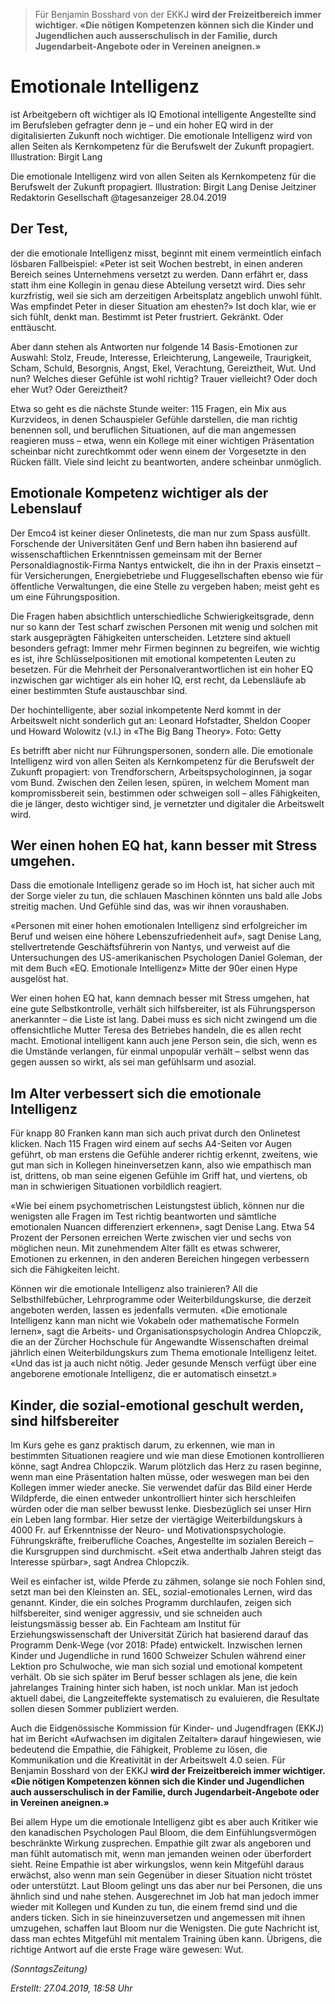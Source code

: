 >Für Benjamin Bosshard von der EKKJ __wird der Freizeitbereich immer wichtiger. «Die nötigen Kompetenzen können sich die Kinder und Jugendlichen auch ausserschulisch in der Familie, durch Jugendarbeit-Angebote oder in Vereinen aneignen.»__


# Emotionale Intelligenz
ist Arbeitgebern oft wichtiger als IQ
Emotional intelligente Angestellte sind im Berufsleben gefragter denn je – und ein hoher EQ wird in der digitalisierten Zukunft noch wichtiger.
Die emotionale Intelligenz wird von allen Seiten als Kernkompetenz für die Berufswelt der Zukunft propagiert. Illustration: Birgit Lang

Die emotionale Intelligenz wird von allen Seiten als Kernkompetenz für die Berufswelt der Zukunft propagiert. Illustration: Birgit Lang
Denise Jeitziner
Redaktorin Gesellschaft
@tagesanzeiger
28.04.2019

## Der Test, 
der die emotionale Intelligenz misst, beginnt mit einem vermeintlich einfach lösbaren Fallbeispiel: «Peter ist seit Wochen bestrebt, in einen anderen Bereich seines Unternehmens versetzt zu werden. Dann erfährt er, dass statt ihm eine Kollegin in genau diese Abteilung versetzt wird. Dies sehr kurzfristig, weil sie sich am derzeitigen Arbeitsplatz angeblich unwohl fühlt. Was empfindet Peter in dieser Situation am ehesten?» Ist doch klar, wie er sich fühlt, denkt man. Bestimmt ist Peter frustriert. Gekränkt. Oder enttäuscht.

Aber dann stehen als Antworten nur folgende 14 Basis-Emotionen zur Auswahl: Stolz, Freude, Interesse, Erleichterung, Langeweile, Traurigkeit, Scham, Schuld, Besorgnis, Angst, Ekel, Verachtung, Gereiztheit, Wut. Und nun? Welches dieser Gefühle ist wohl richtig? Trauer vielleicht? Oder doch eher Wut? Oder Gereiztheit?

Etwa so geht es die nächste Stunde weiter: 115 Fragen, ein Mix aus Kurzvideos, in denen Schauspieler Gefühle darstellen, die man richtig benennen soll, und beruflichen Situationen, auf die man angemessen reagieren muss – etwa, wenn ein Kollege mit einer wichtigen Präsentation scheinbar nicht zurechtkommt oder wenn einem der Vorgesetzte in den Rücken fällt. Viele sind leicht zu beantworten, andere scheinbar unmöglich.

## Emotionale Kompetenz wichtiger als der Lebenslauf

Der Emco4 ist keiner dieser Onlinetests, die man nur zum Spass ausfüllt. Forschende der Universitäten Genf und Bern haben ihn basierend auf wissenschaftlichen Erkenntnissen gemeinsam mit der Berner Personaldiagnostik-Firma Nantys entwickelt, die ihn in der Praxis einsetzt – für Versicherungen, Energiebetriebe und Fluggesellschaften ebenso wie für öffentliche Verwaltungen, die eine Stelle zu vergeben haben; meist geht es um eine Führungsposition.

Die Fragen haben absichtlich unterschiedliche Schwierigkeitsgrade, denn nur so kann der Test scharf zwischen Personen mit wenig und solchen mit stark ausgeprägten Fähigkeiten unterscheiden. Letztere sind aktuell besonders gefragt: Immer mehr Firmen beginnen zu begreifen, wie wichtig es ist, ihre Schlüsselpositionen mit emotional kompetenten Leuten zu besetzen. Für die Mehrheit der Personalverantwortlichen ist ein hoher EQ inzwischen gar wichtiger als ein hoher IQ, erst recht, da Lebensläufe ab einer bestimmten Stufe austauschbar sind.

Der hochintelligente, aber sozial inkompetente Nerd kommt in der Arbeitswelt nicht sonderlich gut an: Leonard Hofstadter, Sheldon Cooper und Howard Wolowitz (v.l.) in «The Big Bang Theory». Foto: Getty

Es betrifft aber nicht nur Führungspersonen, sondern alle. Die emotionale Intelligenz wird von allen Seiten als Kernkompetenz für die Berufswelt der Zukunft propagiert: von Trendforschern, Arbeitspsychologinnen, ja sogar vom Bund. Zwischen den Zeilen lesen, spüren, in welchem Moment man kompromissbereit sein, bestimmen oder schweigen soll – alles Fähigkeiten, die je länger, desto wichtiger sind, je vernetzter und digitaler die Arbeitswelt wird.

## Wer einen hohen EQ hat, kann besser mit Stress umgehen.

Dass die emotionale Intelligenz gerade so im Hoch ist, hat sicher auch mit der Sorge vieler zu tun, die schlauen Maschinen könnten uns bald alle Jobs streitig machen. Und Gefühle sind das, was wir ihnen voraushaben.

«Personen mit einer hohen emotionalen Intelligenz sind erfolgreicher im Beruf und weisen eine höhere Lebenszufriedenheit auf», sagt Denise Lang, stellvertretende Geschäftsführerin von Nantys, und verweist auf die Untersuchungen des US-amerikanischen Psychologen Daniel Goleman, der mit dem Buch «EQ. Emotionale Intelligenz» Mitte der 90er einen Hype ausgelöst hat.

Wer einen hohen EQ hat, kann demnach besser mit Stress umgehen, hat eine gute Selbstkontrolle, verhält sich hilfsbereiter, ist als Führungsperson anerkannter – die Liste ist lang. Dabei muss es sich nicht zwingend um die offensichtliche Mutter Teresa des Betriebes handeln, die es allen recht macht. Emotional intelligent kann auch jene Person sein, die sich, wenn es die Umstände verlangen, für einmal unpopulär verhält – selbst wenn das gegen aussen so wirkt, als sei man gefühlsarm und asozial.

## Im Alter verbessert sich die emotionale Intelligenz

Für knapp 80 Franken kann man sich auch privat durch den Onlinetest klicken. Nach 115 Fragen wird einem auf sechs A4-Seiten vor Augen geführt, ob man erstens die Gefühle anderer richtig erkennt, zweitens, wie gut man sich in Kollegen hineinversetzen kann, also wie empathisch man ist, drittens, ob man seine eigenen Gefühle im Griff hat, und viertens, ob man in schwierigen Situationen vorbildlich reagiert.

«Wie bei einem psychometrischen Leistungstest üblich, können nur die wenigsten alle Fragen im Test richtig beantworten und sämtliche emotionalen Nuancen differenziert erkennen», sagt Denise Lang. Etwa 54 Prozent der Personen erreichen Werte zwischen vier und sechs von möglichen neun. Mit zunehmendem Alter fällt es etwas schwerer, Emotionen zu erkennen, in den anderen Bereichen hingegen verbessern sich die Fähigkeiten leicht.

Können wir die emotionale Intelligenz also trainieren? All die Selbsthilfebücher, Lehrprogramme oder Weiterbildungskurse, die derzeit angeboten werden, lassen es jedenfalls vermuten. «Die emotionale Intelligenz kann man nicht wie Vokabeln oder mathematische Formeln lernen», sagt die Arbeits- und Organisationspsychologin Andrea Chlopczik, die an der Zürcher Hochschule für Angewandte Wissenschaften dreimal jährlich einen Weiterbildungskurs zum Thema emotionale Intelligenz leitet. «Und das ist ja auch nicht nötig. Jeder gesunde Mensch verfügt über eine angeborene emotionale Intelligenz, die er automatisch einsetzt.»

## Kinder, die sozial-emotional geschult werden, sind hilfsbereiter

Im Kurs gehe es ganz praktisch darum, zu erkennen, wie man in bestimmten Situationen reagiere und wie man diese Emotionen kontrollieren könne, sagt Andrea Chlopczik. Warum plötzlich das Herz zu rasen beginne, wenn man eine Präsentation halten müsse, oder weswegen man bei den Kollegen immer wieder anecke. Sie verwendet dafür das Bild einer Herde Wildpferde, die einen entweder unkontrolliert hinter sich herschleifen würden oder die man selber bewusst lenke. Diesbezüglich sei unser Hirn ein Leben lang formbar. Hier setze der viertägige Weiterbildungskurs à 4000 Fr. auf Erkenntnisse der Neuro- und Motivations­psychologie. Führungskräfte, freiberufliche Coaches, Angestellte im sozialen Bereich – die Kursgruppen sind durchmischt. «Seit etwa anderthalb Jahren steigt das Interesse spürbar», sagt Andrea Chlopczik.

Weil es einfacher ist, wilde Pferde zu zähmen, solange sie noch Fohlen sind, setzt man bei den Kleinsten an. SEL, sozial-emotionales Lernen, wird das genannt. Kinder, die ein solches Programm durchlaufen, zeigen sich hilfsbereiter, sind weniger aggressiv, und sie schneiden auch leistungsmässig besser ab. Ein Fachteam am Institut für Erziehungswissenschaft der Universität Zürich hat basierend darauf das Programm Denk-Wege (vor 2018: Pfade) entwickelt. Inzwischen lernen Kinder und Jugendliche in rund 1600 Schweizer Schulen während einer Lektion pro Schulwoche, wie man sich sozial und emotional kompetent verhält. Ob sie sich später im Beruf besser schlagen als jene, die kein jahrelanges Training hinter sich haben, ist noch unklar. Man ist jedoch aktuell dabei, die Langzeiteffekte systematisch zu evaluieren, die Resultate sollen diesen Sommer publiziert werden.

Auch die Eidgenössische Kommission für Kinder- und Jugendfragen (EKKJ) hat im Bericht «Aufwachsen im digitalen Zeitalter» darauf hingewiesen, wie bedeutend die Empathie, die Fähigkeit, Probleme zu lösen, die Kommunikation und die Kreativität in der Arbeitswelt 4.0 seien. Für Benjamin Bosshard von der EKKJ __wird der Freizeitbereich immer wichtiger. «Die nötigen Kompetenzen können sich die Kinder und Jugendlichen auch ausserschulisch in der Familie, durch Jugendarbeit-Angebote oder in Vereinen aneignen.»__

Bei allem Hype um die emotionale Intelligenz gibt es aber auch Kritiker wie den kanadischen Psychologen Paul Bloom, die dem Einfühlungsvermögen beschränkte Wirkung zusprechen. Empathie gilt zwar als angeboren und man fühlt automatisch mit, wenn man jemanden weinen oder überfordert sieht. Reine Empathie ist aber wirkungslos, wenn kein Mitgefühl daraus erwächst, also wenn man sein Gegenüber in dieser Situation nicht tröstet oder unterstützt. Laut Bloom gelingt uns das aber nur bei Personen, die uns ähnlich sind und nahe stehen. Ausgerechnet im Job hat man jedoch immer wieder mit Kollegen und Kunden zu tun, die einem fremd sind und die anders ticken. Sich in sie hineinzuversetzen und angemessen mit ihnen umzugehen, schaffen laut Bloom nur die Wenigsten. Die gute Nachricht ist, dass man echtes Mitgefühl mit mentalem Training üben kann. Übrigens, die richtige Antwort auf die erste Frage wäre gewesen: Wut.



_(SonntagsZeitung)_

_Erstellt: 27.04.2019, 18:58 Uhr_
